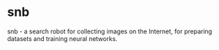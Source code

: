 # snb
snb - a search robot for collecting images on the Internet, for preparing datasets and training neural networks.

